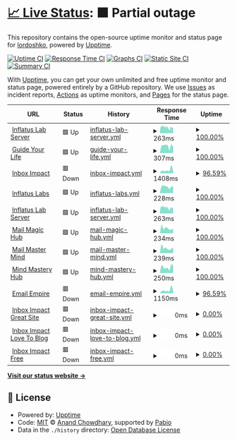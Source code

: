 # [📈 Live Status](https://lordoshko.github.io/MySitesUptime): <!--live status--> **🟧 Partial outage**

This repository contains the open-source uptime monitor and status page for [lordoshko](https://lordoshko.github.io/MySitesUptime), powered by [Upptime](https://github.com/upptime/upptime).

[![Uptime CI](https://github.com/lordoshko/MySitesUptime/workflows/Uptime%20CI/badge.svg)](https://github.com/lordoshko/MySitesUptime/actions?query=workflow%3A%22Uptime+CI%22)
[![Response Time CI](https://github.com/lordoshko/MySitesUptime/workflows/Response%20Time%20CI/badge.svg)](https://github.com/lordoshko/MySitesUptime/actions?query=workflow%3A%22Response+Time+CI%22)
[![Graphs CI](https://github.com/lordoshko/MySitesUptime/workflows/Graphs%20CI/badge.svg)](https://github.com/lordoshko/MySitesUptime/actions?query=workflow%3A%22Graphs+CI%22)
[![Static Site CI](https://github.com/lordoshko/MySitesUptime/workflows/Static%20Site%20CI/badge.svg)](https://github.com/lordoshko/MySitesUptime/actions?query=workflow%3A%22Static+Site+CI%22)
[![Summary CI](https://github.com/lordoshko/MySitesUptime/workflows/Summary%20CI/badge.svg)](https://github.com/lordoshko/MySitesUptime/actions?query=workflow%3A%22Summary+CI%22)

With [Upptime](https://upptime.js.org), you can get your own unlimited and free uptime monitor and status page, powered entirely by a GitHub repository. We use [Issues](https://github.com/lordoshko/MySitesUptime/issues) as incident reports, [Actions](https://github.com/lordoshko/MySitesUptime/actions) as uptime monitors, and [Pages](https://lordoshko.github.io/MySitesUptime) for the status page.

<!--start: status pages-->
<!-- This summary is generated by Upptime (https://github.com/upptime/upptime) -->
<!-- Do not edit this manually, your changes will be overwritten -->
<!-- prettier-ignore -->
| URL | Status | History | Response Time | Uptime |
| --- | ------ | ------- | ------------- | ------ |
| <img alt="" src="https://icons.duckduckgo.com/ip3/server.inflatuslab.com.ico" height="13"> [Inflatus Lab Server](https://server.inflatuslab.com) | 🟩 Up | [inflatus-lab-server.yml](https://github.com/LordOshko/MySitesUptime/commits/HEAD/history/inflatus-lab-server.yml) | <details><summary><img alt="Response time graph" src="./graphs/inflatus-lab-server/response-time-week.png" height="20"> 263ms</summary><br><a href="https://lordoshko.github.io/MySitesUptime/history/inflatus-lab-server"><img alt="Response time 706" src="https://img.shields.io/endpoint?url=https%3A%2F%2Fraw.githubusercontent.com%2FLordOshko%2FMySitesUptime%2FHEAD%2Fapi%2Finflatus-lab-server%2Fresponse-time.json"></a><br><a href="https://lordoshko.github.io/MySitesUptime/history/inflatus-lab-server"><img alt="24-hour response time 335" src="https://img.shields.io/endpoint?url=https%3A%2F%2Fraw.githubusercontent.com%2FLordOshko%2FMySitesUptime%2FHEAD%2Fapi%2Finflatus-lab-server%2Fresponse-time-day.json"></a><br><a href="https://lordoshko.github.io/MySitesUptime/history/inflatus-lab-server"><img alt="7-day response time 263" src="https://img.shields.io/endpoint?url=https%3A%2F%2Fraw.githubusercontent.com%2FLordOshko%2FMySitesUptime%2FHEAD%2Fapi%2Finflatus-lab-server%2Fresponse-time-week.json"></a><br><a href="https://lordoshko.github.io/MySitesUptime/history/inflatus-lab-server"><img alt="30-day response time 706" src="https://img.shields.io/endpoint?url=https%3A%2F%2Fraw.githubusercontent.com%2FLordOshko%2FMySitesUptime%2FHEAD%2Fapi%2Finflatus-lab-server%2Fresponse-time-month.json"></a><br><a href="https://lordoshko.github.io/MySitesUptime/history/inflatus-lab-server"><img alt="1-year response time 706" src="https://img.shields.io/endpoint?url=https%3A%2F%2Fraw.githubusercontent.com%2FLordOshko%2FMySitesUptime%2FHEAD%2Fapi%2Finflatus-lab-server%2Fresponse-time-year.json"></a></details> | <details><summary><a href="https://lordoshko.github.io/MySitesUptime/history/inflatus-lab-server">100.00%</a></summary><a href="https://lordoshko.github.io/MySitesUptime/history/inflatus-lab-server"><img alt="All-time uptime 100.00%" src="https://img.shields.io/endpoint?url=https%3A%2F%2Fraw.githubusercontent.com%2FLordOshko%2FMySitesUptime%2FHEAD%2Fapi%2Finflatus-lab-server%2Fuptime.json"></a><br><a href="https://lordoshko.github.io/MySitesUptime/history/inflatus-lab-server"><img alt="24-hour uptime 100.00%" src="https://img.shields.io/endpoint?url=https%3A%2F%2Fraw.githubusercontent.com%2FLordOshko%2FMySitesUptime%2FHEAD%2Fapi%2Finflatus-lab-server%2Fuptime-day.json"></a><br><a href="https://lordoshko.github.io/MySitesUptime/history/inflatus-lab-server"><img alt="7-day uptime 100.00%" src="https://img.shields.io/endpoint?url=https%3A%2F%2Fraw.githubusercontent.com%2FLordOshko%2FMySitesUptime%2FHEAD%2Fapi%2Finflatus-lab-server%2Fuptime-week.json"></a><br><a href="https://lordoshko.github.io/MySitesUptime/history/inflatus-lab-server"><img alt="30-day uptime 100.00%" src="https://img.shields.io/endpoint?url=https%3A%2F%2Fraw.githubusercontent.com%2FLordOshko%2FMySitesUptime%2FHEAD%2Fapi%2Finflatus-lab-server%2Fuptime-month.json"></a><br><a href="https://lordoshko.github.io/MySitesUptime/history/inflatus-lab-server"><img alt="1-year uptime 100.00%" src="https://img.shields.io/endpoint?url=https%3A%2F%2Fraw.githubusercontent.com%2FLordOshko%2FMySitesUptime%2FHEAD%2Fapi%2Finflatus-lab-server%2Fuptime-year.json"></a></details>
| <img alt="" src="https://icons.duckduckgo.com/ip3/guideyourlife.pro.ico" height="13"> [Guide Your Life](https://guideyourlife.pro) | 🟩 Up | [guide-your-life.yml](https://github.com/LordOshko/MySitesUptime/commits/HEAD/history/guide-your-life.yml) | <details><summary><img alt="Response time graph" src="./graphs/guide-your-life/response-time-week.png" height="20"> 307ms</summary><br><a href="https://lordoshko.github.io/MySitesUptime/history/guide-your-life"><img alt="Response time 302" src="https://img.shields.io/endpoint?url=https%3A%2F%2Fraw.githubusercontent.com%2FLordOshko%2FMySitesUptime%2FHEAD%2Fapi%2Fguide-your-life%2Fresponse-time.json"></a><br><a href="https://lordoshko.github.io/MySitesUptime/history/guide-your-life"><img alt="24-hour response time 311" src="https://img.shields.io/endpoint?url=https%3A%2F%2Fraw.githubusercontent.com%2FLordOshko%2FMySitesUptime%2FHEAD%2Fapi%2Fguide-your-life%2Fresponse-time-day.json"></a><br><a href="https://lordoshko.github.io/MySitesUptime/history/guide-your-life"><img alt="7-day response time 307" src="https://img.shields.io/endpoint?url=https%3A%2F%2Fraw.githubusercontent.com%2FLordOshko%2FMySitesUptime%2FHEAD%2Fapi%2Fguide-your-life%2Fresponse-time-week.json"></a><br><a href="https://lordoshko.github.io/MySitesUptime/history/guide-your-life"><img alt="30-day response time 302" src="https://img.shields.io/endpoint?url=https%3A%2F%2Fraw.githubusercontent.com%2FLordOshko%2FMySitesUptime%2FHEAD%2Fapi%2Fguide-your-life%2Fresponse-time-month.json"></a><br><a href="https://lordoshko.github.io/MySitesUptime/history/guide-your-life"><img alt="1-year response time 302" src="https://img.shields.io/endpoint?url=https%3A%2F%2Fraw.githubusercontent.com%2FLordOshko%2FMySitesUptime%2FHEAD%2Fapi%2Fguide-your-life%2Fresponse-time-year.json"></a></details> | <details><summary><a href="https://lordoshko.github.io/MySitesUptime/history/guide-your-life">100.00%</a></summary><a href="https://lordoshko.github.io/MySitesUptime/history/guide-your-life"><img alt="All-time uptime 100.00%" src="https://img.shields.io/endpoint?url=https%3A%2F%2Fraw.githubusercontent.com%2FLordOshko%2FMySitesUptime%2FHEAD%2Fapi%2Fguide-your-life%2Fuptime.json"></a><br><a href="https://lordoshko.github.io/MySitesUptime/history/guide-your-life"><img alt="24-hour uptime 100.00%" src="https://img.shields.io/endpoint?url=https%3A%2F%2Fraw.githubusercontent.com%2FLordOshko%2FMySitesUptime%2FHEAD%2Fapi%2Fguide-your-life%2Fuptime-day.json"></a><br><a href="https://lordoshko.github.io/MySitesUptime/history/guide-your-life"><img alt="7-day uptime 100.00%" src="https://img.shields.io/endpoint?url=https%3A%2F%2Fraw.githubusercontent.com%2FLordOshko%2FMySitesUptime%2FHEAD%2Fapi%2Fguide-your-life%2Fuptime-week.json"></a><br><a href="https://lordoshko.github.io/MySitesUptime/history/guide-your-life"><img alt="30-day uptime 100.00%" src="https://img.shields.io/endpoint?url=https%3A%2F%2Fraw.githubusercontent.com%2FLordOshko%2FMySitesUptime%2FHEAD%2Fapi%2Fguide-your-life%2Fuptime-month.json"></a><br><a href="https://lordoshko.github.io/MySitesUptime/history/guide-your-life"><img alt="1-year uptime 100.00%" src="https://img.shields.io/endpoint?url=https%3A%2F%2Fraw.githubusercontent.com%2FLordOshko%2FMySitesUptime%2FHEAD%2Fapi%2Fguide-your-life%2Fuptime-year.json"></a></details>
| <img alt="" src="https://icons.duckduckgo.com/ip3/inboximpact.lol.ico" height="13"> [Inbox Impact](https://inboximpact.lol) | 🟥 Down | [inbox-impact.yml](https://github.com/LordOshko/MySitesUptime/commits/HEAD/history/inbox-impact.yml) | <details><summary><img alt="Response time graph" src="./graphs/inbox-impact/response-time-week.png" height="20"> 1408ms</summary><br><a href="https://lordoshko.github.io/MySitesUptime/history/inbox-impact"><img alt="Response time 1144" src="https://img.shields.io/endpoint?url=https%3A%2F%2Fraw.githubusercontent.com%2FLordOshko%2FMySitesUptime%2FHEAD%2Fapi%2Finbox-impact%2Fresponse-time.json"></a><br><a href="https://lordoshko.github.io/MySitesUptime/history/inbox-impact"><img alt="24-hour response time 1846" src="https://img.shields.io/endpoint?url=https%3A%2F%2Fraw.githubusercontent.com%2FLordOshko%2FMySitesUptime%2FHEAD%2Fapi%2Finbox-impact%2Fresponse-time-day.json"></a><br><a href="https://lordoshko.github.io/MySitesUptime/history/inbox-impact"><img alt="7-day response time 1408" src="https://img.shields.io/endpoint?url=https%3A%2F%2Fraw.githubusercontent.com%2FLordOshko%2FMySitesUptime%2FHEAD%2Fapi%2Finbox-impact%2Fresponse-time-week.json"></a><br><a href="https://lordoshko.github.io/MySitesUptime/history/inbox-impact"><img alt="30-day response time 1144" src="https://img.shields.io/endpoint?url=https%3A%2F%2Fraw.githubusercontent.com%2FLordOshko%2FMySitesUptime%2FHEAD%2Fapi%2Finbox-impact%2Fresponse-time-month.json"></a><br><a href="https://lordoshko.github.io/MySitesUptime/history/inbox-impact"><img alt="1-year response time 1144" src="https://img.shields.io/endpoint?url=https%3A%2F%2Fraw.githubusercontent.com%2FLordOshko%2FMySitesUptime%2FHEAD%2Fapi%2Finbox-impact%2Fresponse-time-year.json"></a></details> | <details><summary><a href="https://lordoshko.github.io/MySitesUptime/history/inbox-impact">96.59%</a></summary><a href="https://lordoshko.github.io/MySitesUptime/history/inbox-impact"><img alt="All-time uptime 79.25%" src="https://img.shields.io/endpoint?url=https%3A%2F%2Fraw.githubusercontent.com%2FLordOshko%2FMySitesUptime%2FHEAD%2Fapi%2Finbox-impact%2Fuptime.json"></a><br><a href="https://lordoshko.github.io/MySitesUptime/history/inbox-impact"><img alt="24-hour uptime 76.12%" src="https://img.shields.io/endpoint?url=https%3A%2F%2Fraw.githubusercontent.com%2FLordOshko%2FMySitesUptime%2FHEAD%2Fapi%2Finbox-impact%2Fuptime-day.json"></a><br><a href="https://lordoshko.github.io/MySitesUptime/history/inbox-impact"><img alt="7-day uptime 96.59%" src="https://img.shields.io/endpoint?url=https%3A%2F%2Fraw.githubusercontent.com%2FLordOshko%2FMySitesUptime%2FHEAD%2Fapi%2Finbox-impact%2Fuptime-week.json"></a><br><a href="https://lordoshko.github.io/MySitesUptime/history/inbox-impact"><img alt="30-day uptime 79.25%" src="https://img.shields.io/endpoint?url=https%3A%2F%2Fraw.githubusercontent.com%2FLordOshko%2FMySitesUptime%2FHEAD%2Fapi%2Finbox-impact%2Fuptime-month.json"></a><br><a href="https://lordoshko.github.io/MySitesUptime/history/inbox-impact"><img alt="1-year uptime 79.25%" src="https://img.shields.io/endpoint?url=https%3A%2F%2Fraw.githubusercontent.com%2FLordOshko%2FMySitesUptime%2FHEAD%2Fapi%2Finbox-impact%2Fuptime-year.json"></a></details>
| <img alt="" src="https://icons.duckduckgo.com/ip3/inflatuslabs.com.ico" height="13"> [Inflatus Labs](https://inflatuslabs.com) | 🟩 Up | [inflatus-labs.yml](https://github.com/LordOshko/MySitesUptime/commits/HEAD/history/inflatus-labs.yml) | <details><summary><img alt="Response time graph" src="./graphs/inflatus-labs/response-time-week.png" height="20"> 228ms</summary><br><a href="https://lordoshko.github.io/MySitesUptime/history/inflatus-labs"><img alt="Response time 239" src="https://img.shields.io/endpoint?url=https%3A%2F%2Fraw.githubusercontent.com%2FLordOshko%2FMySitesUptime%2FHEAD%2Fapi%2Finflatus-labs%2Fresponse-time.json"></a><br><a href="https://lordoshko.github.io/MySitesUptime/history/inflatus-labs"><img alt="24-hour response time 306" src="https://img.shields.io/endpoint?url=https%3A%2F%2Fraw.githubusercontent.com%2FLordOshko%2FMySitesUptime%2FHEAD%2Fapi%2Finflatus-labs%2Fresponse-time-day.json"></a><br><a href="https://lordoshko.github.io/MySitesUptime/history/inflatus-labs"><img alt="7-day response time 228" src="https://img.shields.io/endpoint?url=https%3A%2F%2Fraw.githubusercontent.com%2FLordOshko%2FMySitesUptime%2FHEAD%2Fapi%2Finflatus-labs%2Fresponse-time-week.json"></a><br><a href="https://lordoshko.github.io/MySitesUptime/history/inflatus-labs"><img alt="30-day response time 239" src="https://img.shields.io/endpoint?url=https%3A%2F%2Fraw.githubusercontent.com%2FLordOshko%2FMySitesUptime%2FHEAD%2Fapi%2Finflatus-labs%2Fresponse-time-month.json"></a><br><a href="https://lordoshko.github.io/MySitesUptime/history/inflatus-labs"><img alt="1-year response time 239" src="https://img.shields.io/endpoint?url=https%3A%2F%2Fraw.githubusercontent.com%2FLordOshko%2FMySitesUptime%2FHEAD%2Fapi%2Finflatus-labs%2Fresponse-time-year.json"></a></details> | <details><summary><a href="https://lordoshko.github.io/MySitesUptime/history/inflatus-labs">100.00%</a></summary><a href="https://lordoshko.github.io/MySitesUptime/history/inflatus-labs"><img alt="All-time uptime 100.00%" src="https://img.shields.io/endpoint?url=https%3A%2F%2Fraw.githubusercontent.com%2FLordOshko%2FMySitesUptime%2FHEAD%2Fapi%2Finflatus-labs%2Fuptime.json"></a><br><a href="https://lordoshko.github.io/MySitesUptime/history/inflatus-labs"><img alt="24-hour uptime 100.00%" src="https://img.shields.io/endpoint?url=https%3A%2F%2Fraw.githubusercontent.com%2FLordOshko%2FMySitesUptime%2FHEAD%2Fapi%2Finflatus-labs%2Fuptime-day.json"></a><br><a href="https://lordoshko.github.io/MySitesUptime/history/inflatus-labs"><img alt="7-day uptime 100.00%" src="https://img.shields.io/endpoint?url=https%3A%2F%2Fraw.githubusercontent.com%2FLordOshko%2FMySitesUptime%2FHEAD%2Fapi%2Finflatus-labs%2Fuptime-week.json"></a><br><a href="https://lordoshko.github.io/MySitesUptime/history/inflatus-labs"><img alt="30-day uptime 100.00%" src="https://img.shields.io/endpoint?url=https%3A%2F%2Fraw.githubusercontent.com%2FLordOshko%2FMySitesUptime%2FHEAD%2Fapi%2Finflatus-labs%2Fuptime-month.json"></a><br><a href="https://lordoshko.github.io/MySitesUptime/history/inflatus-labs"><img alt="1-year uptime 100.00%" src="https://img.shields.io/endpoint?url=https%3A%2F%2Fraw.githubusercontent.com%2FLordOshko%2FMySitesUptime%2FHEAD%2Fapi%2Finflatus-labs%2Fuptime-year.json"></a></details>
| <img alt="" src="https://icons.duckduckgo.com/ip3/server.inflatuslab.com.ico" height="13"> [Inflatus Lab Server](https://server.inflatuslab.com) | 🟩 Up | [inflatus-lab-server.yml](https://github.com/LordOshko/MySitesUptime/commits/HEAD/history/inflatus-lab-server.yml) | <details><summary><img alt="Response time graph" src="./graphs/inflatus-lab-server/response-time-week.png" height="20"> 263ms</summary><br><a href="https://lordoshko.github.io/MySitesUptime/history/inflatus-lab-server"><img alt="Response time 706" src="https://img.shields.io/endpoint?url=https%3A%2F%2Fraw.githubusercontent.com%2FLordOshko%2FMySitesUptime%2FHEAD%2Fapi%2Finflatus-lab-server%2Fresponse-time.json"></a><br><a href="https://lordoshko.github.io/MySitesUptime/history/inflatus-lab-server"><img alt="24-hour response time 335" src="https://img.shields.io/endpoint?url=https%3A%2F%2Fraw.githubusercontent.com%2FLordOshko%2FMySitesUptime%2FHEAD%2Fapi%2Finflatus-lab-server%2Fresponse-time-day.json"></a><br><a href="https://lordoshko.github.io/MySitesUptime/history/inflatus-lab-server"><img alt="7-day response time 263" src="https://img.shields.io/endpoint?url=https%3A%2F%2Fraw.githubusercontent.com%2FLordOshko%2FMySitesUptime%2FHEAD%2Fapi%2Finflatus-lab-server%2Fresponse-time-week.json"></a><br><a href="https://lordoshko.github.io/MySitesUptime/history/inflatus-lab-server"><img alt="30-day response time 706" src="https://img.shields.io/endpoint?url=https%3A%2F%2Fraw.githubusercontent.com%2FLordOshko%2FMySitesUptime%2FHEAD%2Fapi%2Finflatus-lab-server%2Fresponse-time-month.json"></a><br><a href="https://lordoshko.github.io/MySitesUptime/history/inflatus-lab-server"><img alt="1-year response time 706" src="https://img.shields.io/endpoint?url=https%3A%2F%2Fraw.githubusercontent.com%2FLordOshko%2FMySitesUptime%2FHEAD%2Fapi%2Finflatus-lab-server%2Fresponse-time-year.json"></a></details> | <details><summary><a href="https://lordoshko.github.io/MySitesUptime/history/inflatus-lab-server">100.00%</a></summary><a href="https://lordoshko.github.io/MySitesUptime/history/inflatus-lab-server"><img alt="All-time uptime 100.00%" src="https://img.shields.io/endpoint?url=https%3A%2F%2Fraw.githubusercontent.com%2FLordOshko%2FMySitesUptime%2FHEAD%2Fapi%2Finflatus-lab-server%2Fuptime.json"></a><br><a href="https://lordoshko.github.io/MySitesUptime/history/inflatus-lab-server"><img alt="24-hour uptime 100.00%" src="https://img.shields.io/endpoint?url=https%3A%2F%2Fraw.githubusercontent.com%2FLordOshko%2FMySitesUptime%2FHEAD%2Fapi%2Finflatus-lab-server%2Fuptime-day.json"></a><br><a href="https://lordoshko.github.io/MySitesUptime/history/inflatus-lab-server"><img alt="7-day uptime 100.00%" src="https://img.shields.io/endpoint?url=https%3A%2F%2Fraw.githubusercontent.com%2FLordOshko%2FMySitesUptime%2FHEAD%2Fapi%2Finflatus-lab-server%2Fuptime-week.json"></a><br><a href="https://lordoshko.github.io/MySitesUptime/history/inflatus-lab-server"><img alt="30-day uptime 100.00%" src="https://img.shields.io/endpoint?url=https%3A%2F%2Fraw.githubusercontent.com%2FLordOshko%2FMySitesUptime%2FHEAD%2Fapi%2Finflatus-lab-server%2Fuptime-month.json"></a><br><a href="https://lordoshko.github.io/MySitesUptime/history/inflatus-lab-server"><img alt="1-year uptime 100.00%" src="https://img.shields.io/endpoint?url=https%3A%2F%2Fraw.githubusercontent.com%2FLordOshko%2FMySitesUptime%2FHEAD%2Fapi%2Finflatus-lab-server%2Fuptime-year.json"></a></details>
| <img alt="" src="https://icons.duckduckgo.com/ip3/mailmagichub.lol.ico" height="13"> [Mail Magic Hub](https://mailmagichub.lol) | 🟩 Up | [mail-magic-hub.yml](https://github.com/LordOshko/MySitesUptime/commits/HEAD/history/mail-magic-hub.yml) | <details><summary><img alt="Response time graph" src="./graphs/mail-magic-hub/response-time-week.png" height="20"> 234ms</summary><br><a href="https://lordoshko.github.io/MySitesUptime/history/mail-magic-hub"><img alt="Response time 230" src="https://img.shields.io/endpoint?url=https%3A%2F%2Fraw.githubusercontent.com%2FLordOshko%2FMySitesUptime%2FHEAD%2Fapi%2Fmail-magic-hub%2Fresponse-time.json"></a><br><a href="https://lordoshko.github.io/MySitesUptime/history/mail-magic-hub"><img alt="24-hour response time 446" src="https://img.shields.io/endpoint?url=https%3A%2F%2Fraw.githubusercontent.com%2FLordOshko%2FMySitesUptime%2FHEAD%2Fapi%2Fmail-magic-hub%2Fresponse-time-day.json"></a><br><a href="https://lordoshko.github.io/MySitesUptime/history/mail-magic-hub"><img alt="7-day response time 234" src="https://img.shields.io/endpoint?url=https%3A%2F%2Fraw.githubusercontent.com%2FLordOshko%2FMySitesUptime%2FHEAD%2Fapi%2Fmail-magic-hub%2Fresponse-time-week.json"></a><br><a href="https://lordoshko.github.io/MySitesUptime/history/mail-magic-hub"><img alt="30-day response time 230" src="https://img.shields.io/endpoint?url=https%3A%2F%2Fraw.githubusercontent.com%2FLordOshko%2FMySitesUptime%2FHEAD%2Fapi%2Fmail-magic-hub%2Fresponse-time-month.json"></a><br><a href="https://lordoshko.github.io/MySitesUptime/history/mail-magic-hub"><img alt="1-year response time 230" src="https://img.shields.io/endpoint?url=https%3A%2F%2Fraw.githubusercontent.com%2FLordOshko%2FMySitesUptime%2FHEAD%2Fapi%2Fmail-magic-hub%2Fresponse-time-year.json"></a></details> | <details><summary><a href="https://lordoshko.github.io/MySitesUptime/history/mail-magic-hub">100.00%</a></summary><a href="https://lordoshko.github.io/MySitesUptime/history/mail-magic-hub"><img alt="All-time uptime 100.00%" src="https://img.shields.io/endpoint?url=https%3A%2F%2Fraw.githubusercontent.com%2FLordOshko%2FMySitesUptime%2FHEAD%2Fapi%2Fmail-magic-hub%2Fuptime.json"></a><br><a href="https://lordoshko.github.io/MySitesUptime/history/mail-magic-hub"><img alt="24-hour uptime 100.00%" src="https://img.shields.io/endpoint?url=https%3A%2F%2Fraw.githubusercontent.com%2FLordOshko%2FMySitesUptime%2FHEAD%2Fapi%2Fmail-magic-hub%2Fuptime-day.json"></a><br><a href="https://lordoshko.github.io/MySitesUptime/history/mail-magic-hub"><img alt="7-day uptime 100.00%" src="https://img.shields.io/endpoint?url=https%3A%2F%2Fraw.githubusercontent.com%2FLordOshko%2FMySitesUptime%2FHEAD%2Fapi%2Fmail-magic-hub%2Fuptime-week.json"></a><br><a href="https://lordoshko.github.io/MySitesUptime/history/mail-magic-hub"><img alt="30-day uptime 100.00%" src="https://img.shields.io/endpoint?url=https%3A%2F%2Fraw.githubusercontent.com%2FLordOshko%2FMySitesUptime%2FHEAD%2Fapi%2Fmail-magic-hub%2Fuptime-month.json"></a><br><a href="https://lordoshko.github.io/MySitesUptime/history/mail-magic-hub"><img alt="1-year uptime 100.00%" src="https://img.shields.io/endpoint?url=https%3A%2F%2Fraw.githubusercontent.com%2FLordOshko%2FMySitesUptime%2FHEAD%2Fapi%2Fmail-magic-hub%2Fuptime-year.json"></a></details>
| <img alt="" src="https://icons.duckduckgo.com/ip3/mailmastermind.lol.ico" height="13"> [Mail Master Mind](https://mailmastermind.lol) | 🟩 Up | [mail-master-mind.yml](https://github.com/LordOshko/MySitesUptime/commits/HEAD/history/mail-master-mind.yml) | <details><summary><img alt="Response time graph" src="./graphs/mail-master-mind/response-time-week.png" height="20"> 239ms</summary><br><a href="https://lordoshko.github.io/MySitesUptime/history/mail-master-mind"><img alt="Response time 225" src="https://img.shields.io/endpoint?url=https%3A%2F%2Fraw.githubusercontent.com%2FLordOshko%2FMySitesUptime%2FHEAD%2Fapi%2Fmail-master-mind%2Fresponse-time.json"></a><br><a href="https://lordoshko.github.io/MySitesUptime/history/mail-master-mind"><img alt="24-hour response time 483" src="https://img.shields.io/endpoint?url=https%3A%2F%2Fraw.githubusercontent.com%2FLordOshko%2FMySitesUptime%2FHEAD%2Fapi%2Fmail-master-mind%2Fresponse-time-day.json"></a><br><a href="https://lordoshko.github.io/MySitesUptime/history/mail-master-mind"><img alt="7-day response time 239" src="https://img.shields.io/endpoint?url=https%3A%2F%2Fraw.githubusercontent.com%2FLordOshko%2FMySitesUptime%2FHEAD%2Fapi%2Fmail-master-mind%2Fresponse-time-week.json"></a><br><a href="https://lordoshko.github.io/MySitesUptime/history/mail-master-mind"><img alt="30-day response time 225" src="https://img.shields.io/endpoint?url=https%3A%2F%2Fraw.githubusercontent.com%2FLordOshko%2FMySitesUptime%2FHEAD%2Fapi%2Fmail-master-mind%2Fresponse-time-month.json"></a><br><a href="https://lordoshko.github.io/MySitesUptime/history/mail-master-mind"><img alt="1-year response time 225" src="https://img.shields.io/endpoint?url=https%3A%2F%2Fraw.githubusercontent.com%2FLordOshko%2FMySitesUptime%2FHEAD%2Fapi%2Fmail-master-mind%2Fresponse-time-year.json"></a></details> | <details><summary><a href="https://lordoshko.github.io/MySitesUptime/history/mail-master-mind">100.00%</a></summary><a href="https://lordoshko.github.io/MySitesUptime/history/mail-master-mind"><img alt="All-time uptime 100.00%" src="https://img.shields.io/endpoint?url=https%3A%2F%2Fraw.githubusercontent.com%2FLordOshko%2FMySitesUptime%2FHEAD%2Fapi%2Fmail-master-mind%2Fuptime.json"></a><br><a href="https://lordoshko.github.io/MySitesUptime/history/mail-master-mind"><img alt="24-hour uptime 100.00%" src="https://img.shields.io/endpoint?url=https%3A%2F%2Fraw.githubusercontent.com%2FLordOshko%2FMySitesUptime%2FHEAD%2Fapi%2Fmail-master-mind%2Fuptime-day.json"></a><br><a href="https://lordoshko.github.io/MySitesUptime/history/mail-master-mind"><img alt="7-day uptime 100.00%" src="https://img.shields.io/endpoint?url=https%3A%2F%2Fraw.githubusercontent.com%2FLordOshko%2FMySitesUptime%2FHEAD%2Fapi%2Fmail-master-mind%2Fuptime-week.json"></a><br><a href="https://lordoshko.github.io/MySitesUptime/history/mail-master-mind"><img alt="30-day uptime 100.00%" src="https://img.shields.io/endpoint?url=https%3A%2F%2Fraw.githubusercontent.com%2FLordOshko%2FMySitesUptime%2FHEAD%2Fapi%2Fmail-master-mind%2Fuptime-month.json"></a><br><a href="https://lordoshko.github.io/MySitesUptime/history/mail-master-mind"><img alt="1-year uptime 100.00%" src="https://img.shields.io/endpoint?url=https%3A%2F%2Fraw.githubusercontent.com%2FLordOshko%2FMySitesUptime%2FHEAD%2Fapi%2Fmail-master-mind%2Fuptime-year.json"></a></details>
| <img alt="" src="https://icons.duckduckgo.com/ip3/mindmasteryhub.pro.ico" height="13"> [Mind Mastery Hub](https://mindmasteryhub.pro) | 🟩 Up | [mind-mastery-hub.yml](https://github.com/LordOshko/MySitesUptime/commits/HEAD/history/mind-mastery-hub.yml) | <details><summary><img alt="Response time graph" src="./graphs/mind-mastery-hub/response-time-week.png" height="20"> 250ms</summary><br><a href="https://lordoshko.github.io/MySitesUptime/history/mind-mastery-hub"><img alt="Response time 293" src="https://img.shields.io/endpoint?url=https%3A%2F%2Fraw.githubusercontent.com%2FLordOshko%2FMySitesUptime%2FHEAD%2Fapi%2Fmind-mastery-hub%2Fresponse-time.json"></a><br><a href="https://lordoshko.github.io/MySitesUptime/history/mind-mastery-hub"><img alt="24-hour response time 270" src="https://img.shields.io/endpoint?url=https%3A%2F%2Fraw.githubusercontent.com%2FLordOshko%2FMySitesUptime%2FHEAD%2Fapi%2Fmind-mastery-hub%2Fresponse-time-day.json"></a><br><a href="https://lordoshko.github.io/MySitesUptime/history/mind-mastery-hub"><img alt="7-day response time 250" src="https://img.shields.io/endpoint?url=https%3A%2F%2Fraw.githubusercontent.com%2FLordOshko%2FMySitesUptime%2FHEAD%2Fapi%2Fmind-mastery-hub%2Fresponse-time-week.json"></a><br><a href="https://lordoshko.github.io/MySitesUptime/history/mind-mastery-hub"><img alt="30-day response time 293" src="https://img.shields.io/endpoint?url=https%3A%2F%2Fraw.githubusercontent.com%2FLordOshko%2FMySitesUptime%2FHEAD%2Fapi%2Fmind-mastery-hub%2Fresponse-time-month.json"></a><br><a href="https://lordoshko.github.io/MySitesUptime/history/mind-mastery-hub"><img alt="1-year response time 293" src="https://img.shields.io/endpoint?url=https%3A%2F%2Fraw.githubusercontent.com%2FLordOshko%2FMySitesUptime%2FHEAD%2Fapi%2Fmind-mastery-hub%2Fresponse-time-year.json"></a></details> | <details><summary><a href="https://lordoshko.github.io/MySitesUptime/history/mind-mastery-hub">100.00%</a></summary><a href="https://lordoshko.github.io/MySitesUptime/history/mind-mastery-hub"><img alt="All-time uptime 100.00%" src="https://img.shields.io/endpoint?url=https%3A%2F%2Fraw.githubusercontent.com%2FLordOshko%2FMySitesUptime%2FHEAD%2Fapi%2Fmind-mastery-hub%2Fuptime.json"></a><br><a href="https://lordoshko.github.io/MySitesUptime/history/mind-mastery-hub"><img alt="24-hour uptime 100.00%" src="https://img.shields.io/endpoint?url=https%3A%2F%2Fraw.githubusercontent.com%2FLordOshko%2FMySitesUptime%2FHEAD%2Fapi%2Fmind-mastery-hub%2Fuptime-day.json"></a><br><a href="https://lordoshko.github.io/MySitesUptime/history/mind-mastery-hub"><img alt="7-day uptime 100.00%" src="https://img.shields.io/endpoint?url=https%3A%2F%2Fraw.githubusercontent.com%2FLordOshko%2FMySitesUptime%2FHEAD%2Fapi%2Fmind-mastery-hub%2Fuptime-week.json"></a><br><a href="https://lordoshko.github.io/MySitesUptime/history/mind-mastery-hub"><img alt="30-day uptime 100.00%" src="https://img.shields.io/endpoint?url=https%3A%2F%2Fraw.githubusercontent.com%2FLordOshko%2FMySitesUptime%2FHEAD%2Fapi%2Fmind-mastery-hub%2Fuptime-month.json"></a><br><a href="https://lordoshko.github.io/MySitesUptime/history/mind-mastery-hub"><img alt="1-year uptime 100.00%" src="https://img.shields.io/endpoint?url=https%3A%2F%2Fraw.githubusercontent.com%2FLordOshko%2FMySitesUptime%2FHEAD%2Fapi%2Fmind-mastery-hub%2Fuptime-year.json"></a></details>
| <img alt="" src="https://icons.duckduckgo.com/ip3/emailempire.lol.ico" height="13"> [Email Empire](https://emailempire.lol) | 🟥 Down | [email-empire.yml](https://github.com/LordOshko/MySitesUptime/commits/HEAD/history/email-empire.yml) | <details><summary><img alt="Response time graph" src="./graphs/email-empire/response-time-week.png" height="20"> 1150ms</summary><br><a href="https://lordoshko.github.io/MySitesUptime/history/email-empire"><img alt="Response time 1485" src="https://img.shields.io/endpoint?url=https%3A%2F%2Fraw.githubusercontent.com%2FLordOshko%2FMySitesUptime%2FHEAD%2Fapi%2Femail-empire%2Fresponse-time.json"></a><br><a href="https://lordoshko.github.io/MySitesUptime/history/email-empire"><img alt="24-hour response time 1452" src="https://img.shields.io/endpoint?url=https%3A%2F%2Fraw.githubusercontent.com%2FLordOshko%2FMySitesUptime%2FHEAD%2Fapi%2Femail-empire%2Fresponse-time-day.json"></a><br><a href="https://lordoshko.github.io/MySitesUptime/history/email-empire"><img alt="7-day response time 1150" src="https://img.shields.io/endpoint?url=https%3A%2F%2Fraw.githubusercontent.com%2FLordOshko%2FMySitesUptime%2FHEAD%2Fapi%2Femail-empire%2Fresponse-time-week.json"></a><br><a href="https://lordoshko.github.io/MySitesUptime/history/email-empire"><img alt="30-day response time 1485" src="https://img.shields.io/endpoint?url=https%3A%2F%2Fraw.githubusercontent.com%2FLordOshko%2FMySitesUptime%2FHEAD%2Fapi%2Femail-empire%2Fresponse-time-month.json"></a><br><a href="https://lordoshko.github.io/MySitesUptime/history/email-empire"><img alt="1-year response time 1485" src="https://img.shields.io/endpoint?url=https%3A%2F%2Fraw.githubusercontent.com%2FLordOshko%2FMySitesUptime%2FHEAD%2Fapi%2Femail-empire%2Fresponse-time-year.json"></a></details> | <details><summary><a href="https://lordoshko.github.io/MySitesUptime/history/email-empire">96.59%</a></summary><a href="https://lordoshko.github.io/MySitesUptime/history/email-empire"><img alt="All-time uptime 79.32%" src="https://img.shields.io/endpoint?url=https%3A%2F%2Fraw.githubusercontent.com%2FLordOshko%2FMySitesUptime%2FHEAD%2Fapi%2Femail-empire%2Fuptime.json"></a><br><a href="https://lordoshko.github.io/MySitesUptime/history/email-empire"><img alt="24-hour uptime 76.12%" src="https://img.shields.io/endpoint?url=https%3A%2F%2Fraw.githubusercontent.com%2FLordOshko%2FMySitesUptime%2FHEAD%2Fapi%2Femail-empire%2Fuptime-day.json"></a><br><a href="https://lordoshko.github.io/MySitesUptime/history/email-empire"><img alt="7-day uptime 96.59%" src="https://img.shields.io/endpoint?url=https%3A%2F%2Fraw.githubusercontent.com%2FLordOshko%2FMySitesUptime%2FHEAD%2Fapi%2Femail-empire%2Fuptime-week.json"></a><br><a href="https://lordoshko.github.io/MySitesUptime/history/email-empire"><img alt="30-day uptime 79.32%" src="https://img.shields.io/endpoint?url=https%3A%2F%2Fraw.githubusercontent.com%2FLordOshko%2FMySitesUptime%2FHEAD%2Fapi%2Femail-empire%2Fuptime-month.json"></a><br><a href="https://lordoshko.github.io/MySitesUptime/history/email-empire"><img alt="1-year uptime 79.32%" src="https://img.shields.io/endpoint?url=https%3A%2F%2Fraw.githubusercontent.com%2FLordOshko%2FMySitesUptime%2FHEAD%2Fapi%2Femail-empire%2Fuptime-year.json"></a></details>
| <img alt="" src="https://icons.duckduckgo.com/ip3/inboximpact.great-site.net.ico" height="13"> [Inbox Impact Great Site](https://inboximpact.great-site.net) | 🟥 Down | [inbox-impact-great-site.yml](https://github.com/LordOshko/MySitesUptime/commits/HEAD/history/inbox-impact-great-site.yml) | <details><summary><img alt="Response time graph" src="./graphs/inbox-impact-great-site/response-time-week.png" height="20"> 0ms</summary><br><a href="https://lordoshko.github.io/MySitesUptime/history/inbox-impact-great-site"><img alt="Response time 0" src="https://img.shields.io/endpoint?url=https%3A%2F%2Fraw.githubusercontent.com%2FLordOshko%2FMySitesUptime%2FHEAD%2Fapi%2Finbox-impact-great-site%2Fresponse-time.json"></a><br><a href="https://lordoshko.github.io/MySitesUptime/history/inbox-impact-great-site"><img alt="24-hour response time 0" src="https://img.shields.io/endpoint?url=https%3A%2F%2Fraw.githubusercontent.com%2FLordOshko%2FMySitesUptime%2FHEAD%2Fapi%2Finbox-impact-great-site%2Fresponse-time-day.json"></a><br><a href="https://lordoshko.github.io/MySitesUptime/history/inbox-impact-great-site"><img alt="7-day response time 0" src="https://img.shields.io/endpoint?url=https%3A%2F%2Fraw.githubusercontent.com%2FLordOshko%2FMySitesUptime%2FHEAD%2Fapi%2Finbox-impact-great-site%2Fresponse-time-week.json"></a><br><a href="https://lordoshko.github.io/MySitesUptime/history/inbox-impact-great-site"><img alt="30-day response time 0" src="https://img.shields.io/endpoint?url=https%3A%2F%2Fraw.githubusercontent.com%2FLordOshko%2FMySitesUptime%2FHEAD%2Fapi%2Finbox-impact-great-site%2Fresponse-time-month.json"></a><br><a href="https://lordoshko.github.io/MySitesUptime/history/inbox-impact-great-site"><img alt="1-year response time 0" src="https://img.shields.io/endpoint?url=https%3A%2F%2Fraw.githubusercontent.com%2FLordOshko%2FMySitesUptime%2FHEAD%2Fapi%2Finbox-impact-great-site%2Fresponse-time-year.json"></a></details> | <details><summary><a href="https://lordoshko.github.io/MySitesUptime/history/inbox-impact-great-site">0.00%</a></summary><a href="https://lordoshko.github.io/MySitesUptime/history/inbox-impact-great-site"><img alt="All-time uptime 0.00%" src="https://img.shields.io/endpoint?url=https%3A%2F%2Fraw.githubusercontent.com%2FLordOshko%2FMySitesUptime%2FHEAD%2Fapi%2Finbox-impact-great-site%2Fuptime.json"></a><br><a href="https://lordoshko.github.io/MySitesUptime/history/inbox-impact-great-site"><img alt="24-hour uptime 0.00%" src="https://img.shields.io/endpoint?url=https%3A%2F%2Fraw.githubusercontent.com%2FLordOshko%2FMySitesUptime%2FHEAD%2Fapi%2Finbox-impact-great-site%2Fuptime-day.json"></a><br><a href="https://lordoshko.github.io/MySitesUptime/history/inbox-impact-great-site"><img alt="7-day uptime 0.00%" src="https://img.shields.io/endpoint?url=https%3A%2F%2Fraw.githubusercontent.com%2FLordOshko%2FMySitesUptime%2FHEAD%2Fapi%2Finbox-impact-great-site%2Fuptime-week.json"></a><br><a href="https://lordoshko.github.io/MySitesUptime/history/inbox-impact-great-site"><img alt="30-day uptime 0.00%" src="https://img.shields.io/endpoint?url=https%3A%2F%2Fraw.githubusercontent.com%2FLordOshko%2FMySitesUptime%2FHEAD%2Fapi%2Finbox-impact-great-site%2Fuptime-month.json"></a><br><a href="https://lordoshko.github.io/MySitesUptime/history/inbox-impact-great-site"><img alt="1-year uptime 0.00%" src="https://img.shields.io/endpoint?url=https%3A%2F%2Fraw.githubusercontent.com%2FLordOshko%2FMySitesUptime%2FHEAD%2Fapi%2Finbox-impact-great-site%2Fuptime-year.json"></a></details>
| <img alt="" src="https://icons.duckduckgo.com/ip3/inboximpact.lovestoblog.com.ico" height="13"> [Inbox Impact Love To Blog](https://inboximpact.lovestoblog.com) | 🟥 Down | [inbox-impact-love-to-blog.yml](https://github.com/LordOshko/MySitesUptime/commits/HEAD/history/inbox-impact-love-to-blog.yml) | <details><summary><img alt="Response time graph" src="./graphs/inbox-impact-love-to-blog/response-time-week.png" height="20"> 0ms</summary><br><a href="https://lordoshko.github.io/MySitesUptime/history/inbox-impact-love-to-blog"><img alt="Response time 0" src="https://img.shields.io/endpoint?url=https%3A%2F%2Fraw.githubusercontent.com%2FLordOshko%2FMySitesUptime%2FHEAD%2Fapi%2Finbox-impact-love-to-blog%2Fresponse-time.json"></a><br><a href="https://lordoshko.github.io/MySitesUptime/history/inbox-impact-love-to-blog"><img alt="24-hour response time 0" src="https://img.shields.io/endpoint?url=https%3A%2F%2Fraw.githubusercontent.com%2FLordOshko%2FMySitesUptime%2FHEAD%2Fapi%2Finbox-impact-love-to-blog%2Fresponse-time-day.json"></a><br><a href="https://lordoshko.github.io/MySitesUptime/history/inbox-impact-love-to-blog"><img alt="7-day response time 0" src="https://img.shields.io/endpoint?url=https%3A%2F%2Fraw.githubusercontent.com%2FLordOshko%2FMySitesUptime%2FHEAD%2Fapi%2Finbox-impact-love-to-blog%2Fresponse-time-week.json"></a><br><a href="https://lordoshko.github.io/MySitesUptime/history/inbox-impact-love-to-blog"><img alt="30-day response time 0" src="https://img.shields.io/endpoint?url=https%3A%2F%2Fraw.githubusercontent.com%2FLordOshko%2FMySitesUptime%2FHEAD%2Fapi%2Finbox-impact-love-to-blog%2Fresponse-time-month.json"></a><br><a href="https://lordoshko.github.io/MySitesUptime/history/inbox-impact-love-to-blog"><img alt="1-year response time 0" src="https://img.shields.io/endpoint?url=https%3A%2F%2Fraw.githubusercontent.com%2FLordOshko%2FMySitesUptime%2FHEAD%2Fapi%2Finbox-impact-love-to-blog%2Fresponse-time-year.json"></a></details> | <details><summary><a href="https://lordoshko.github.io/MySitesUptime/history/inbox-impact-love-to-blog">0.00%</a></summary><a href="https://lordoshko.github.io/MySitesUptime/history/inbox-impact-love-to-blog"><img alt="All-time uptime 0.00%" src="https://img.shields.io/endpoint?url=https%3A%2F%2Fraw.githubusercontent.com%2FLordOshko%2FMySitesUptime%2FHEAD%2Fapi%2Finbox-impact-love-to-blog%2Fuptime.json"></a><br><a href="https://lordoshko.github.io/MySitesUptime/history/inbox-impact-love-to-blog"><img alt="24-hour uptime 0.00%" src="https://img.shields.io/endpoint?url=https%3A%2F%2Fraw.githubusercontent.com%2FLordOshko%2FMySitesUptime%2FHEAD%2Fapi%2Finbox-impact-love-to-blog%2Fuptime-day.json"></a><br><a href="https://lordoshko.github.io/MySitesUptime/history/inbox-impact-love-to-blog"><img alt="7-day uptime 0.00%" src="https://img.shields.io/endpoint?url=https%3A%2F%2Fraw.githubusercontent.com%2FLordOshko%2FMySitesUptime%2FHEAD%2Fapi%2Finbox-impact-love-to-blog%2Fuptime-week.json"></a><br><a href="https://lordoshko.github.io/MySitesUptime/history/inbox-impact-love-to-blog"><img alt="30-day uptime 0.00%" src="https://img.shields.io/endpoint?url=https%3A%2F%2Fraw.githubusercontent.com%2FLordOshko%2FMySitesUptime%2FHEAD%2Fapi%2Finbox-impact-love-to-blog%2Fuptime-month.json"></a><br><a href="https://lordoshko.github.io/MySitesUptime/history/inbox-impact-love-to-blog"><img alt="1-year uptime 0.00%" src="https://img.shields.io/endpoint?url=https%3A%2F%2Fraw.githubusercontent.com%2FLordOshko%2FMySitesUptime%2FHEAD%2Fapi%2Finbox-impact-love-to-blog%2Fuptime-year.json"></a></details>
| <img alt="" src="https://icons.duckduckgo.com/ip3/inboximpact.free.nf.ico" height="13"> [Inbox Impact Free](https://inboximpact.free.nf) | 🟥 Down | [inbox-impact-free.yml](https://github.com/LordOshko/MySitesUptime/commits/HEAD/history/inbox-impact-free.yml) | <details><summary><img alt="Response time graph" src="./graphs/inbox-impact-free/response-time-week.png" height="20"> 0ms</summary><br><a href="https://lordoshko.github.io/MySitesUptime/history/inbox-impact-free"><img alt="Response time 0" src="https://img.shields.io/endpoint?url=https%3A%2F%2Fraw.githubusercontent.com%2FLordOshko%2FMySitesUptime%2FHEAD%2Fapi%2Finbox-impact-free%2Fresponse-time.json"></a><br><a href="https://lordoshko.github.io/MySitesUptime/history/inbox-impact-free"><img alt="24-hour response time 0" src="https://img.shields.io/endpoint?url=https%3A%2F%2Fraw.githubusercontent.com%2FLordOshko%2FMySitesUptime%2FHEAD%2Fapi%2Finbox-impact-free%2Fresponse-time-day.json"></a><br><a href="https://lordoshko.github.io/MySitesUptime/history/inbox-impact-free"><img alt="7-day response time 0" src="https://img.shields.io/endpoint?url=https%3A%2F%2Fraw.githubusercontent.com%2FLordOshko%2FMySitesUptime%2FHEAD%2Fapi%2Finbox-impact-free%2Fresponse-time-week.json"></a><br><a href="https://lordoshko.github.io/MySitesUptime/history/inbox-impact-free"><img alt="30-day response time 0" src="https://img.shields.io/endpoint?url=https%3A%2F%2Fraw.githubusercontent.com%2FLordOshko%2FMySitesUptime%2FHEAD%2Fapi%2Finbox-impact-free%2Fresponse-time-month.json"></a><br><a href="https://lordoshko.github.io/MySitesUptime/history/inbox-impact-free"><img alt="1-year response time 0" src="https://img.shields.io/endpoint?url=https%3A%2F%2Fraw.githubusercontent.com%2FLordOshko%2FMySitesUptime%2FHEAD%2Fapi%2Finbox-impact-free%2Fresponse-time-year.json"></a></details> | <details><summary><a href="https://lordoshko.github.io/MySitesUptime/history/inbox-impact-free">0.00%</a></summary><a href="https://lordoshko.github.io/MySitesUptime/history/inbox-impact-free"><img alt="All-time uptime 0.00%" src="https://img.shields.io/endpoint?url=https%3A%2F%2Fraw.githubusercontent.com%2FLordOshko%2FMySitesUptime%2FHEAD%2Fapi%2Finbox-impact-free%2Fuptime.json"></a><br><a href="https://lordoshko.github.io/MySitesUptime/history/inbox-impact-free"><img alt="24-hour uptime 0.00%" src="https://img.shields.io/endpoint?url=https%3A%2F%2Fraw.githubusercontent.com%2FLordOshko%2FMySitesUptime%2FHEAD%2Fapi%2Finbox-impact-free%2Fuptime-day.json"></a><br><a href="https://lordoshko.github.io/MySitesUptime/history/inbox-impact-free"><img alt="7-day uptime 0.00%" src="https://img.shields.io/endpoint?url=https%3A%2F%2Fraw.githubusercontent.com%2FLordOshko%2FMySitesUptime%2FHEAD%2Fapi%2Finbox-impact-free%2Fuptime-week.json"></a><br><a href="https://lordoshko.github.io/MySitesUptime/history/inbox-impact-free"><img alt="30-day uptime 0.00%" src="https://img.shields.io/endpoint?url=https%3A%2F%2Fraw.githubusercontent.com%2FLordOshko%2FMySitesUptime%2FHEAD%2Fapi%2Finbox-impact-free%2Fuptime-month.json"></a><br><a href="https://lordoshko.github.io/MySitesUptime/history/inbox-impact-free"><img alt="1-year uptime 0.00%" src="https://img.shields.io/endpoint?url=https%3A%2F%2Fraw.githubusercontent.com%2FLordOshko%2FMySitesUptime%2FHEAD%2Fapi%2Finbox-impact-free%2Fuptime-year.json"></a></details>

<!--end: status pages-->

[**Visit our status website →**](https://lordoshko.github.io/MySitesUptime)

## 📄 License

- Powered by: [Upptime](https://github.com/upptime/upptime)
- Code: [MIT](./LICENSE) © [Anand Chowdhary](https://anandchowdhary.com), supported by [Pabio](https://pabio.com)
- Data in the `./history` directory: [Open Database License](https://opendatacommons.org/licenses/odbl/1-0/)
